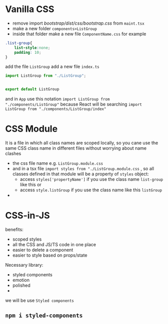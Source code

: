 

# Vanilla CSS
- remove import *bootstrap/dist/css/bootstrap.css* from `maint.tsx`
- make a new folder `components>ListGroup` 
- inside that folder make  a new file `ComponentName.css`
for example
```css
.list-group{
    list-style:none;
    padding: 10;
}
```
add the file `ListGroup`
add a new file `index.ts`
```typescript
import ListGroup from "./ListGroup";


export default ListGroup
```

and in `App`  use this notation `import ListGroup from "./components/ListGroup"` because React will be searching `import ListGroup from "./components/ListGroup/index"`  

# CSS Module
It is a file in which all class names are scoped locally, so you cane use the same CSS class name in different files without worrying about name clashes

- the css file name e.g. `ListGroup.module.css` 
- and in a tsx  file `import styles from "./ListGroup.module.css` , so all classes defined in that module will be a property of `styles` object:
	-  access  `styles['propertyName']` if you use the class name `list-group` like this or
	- access `style.listGroup` if you use the class name like this `listGroup`
- 





# CSS-in-JS

benefits:
- scoped styles
- all the CSS and JS/TS code in one place
- easier to delete a component
- easier to style based on props/state

Necessary library:
- styled components
- emotion
- polished
- 
we will be use `Styled components`
## `npm i styled-components`



























